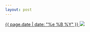 ```yaml
---
layout: post
---
```


<p>
  <a href="/81">
    <time>{{ page.date | date: "%e %B %Y" }}</time>
    <img src="{{ site.assets_url }}/81.jpg">
  </a>
  
</p>
